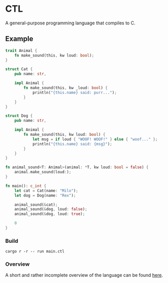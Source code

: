 # CTL

A general-purpose programming language that compiles to C.

## Example

```rust
trait Animal {
    fn make_sound(this, kw loud: bool);
}

struct Cat {
    pub name: str,

    impl Animal {
        fn make_sound(this, kw _loud: bool) {
            println("{this.name} said: purr...");
        }
    }
}

struct Dog {
    pub name: str,

    impl Animal {
        fn make_sound(this, kw loud: bool) {
            let msg = if loud { "WOOF! WOOF!" } else { "woof..." };
            println("{this.name} said: {msg}");
        }
    }
}

fn animal_sound<T: Animal>(animal: *T, kw loud: bool = false) {
    animal.make_sound(loud:);
}

fn main(): c_int {
    let cat = Cat(name: "Milo");
    let dog = Dog(name: "Rex");

    animal_sound(&cat);
    animal_sound(&dog, loud: false);
    animal_sound(&dog, loud: true);

    0
}

```

### Build

```
cargo r -r -- run main.ctl
```

### Overview

A short and rather incomplete overview of the language can be found [here](docs/OVERVIEW.md).
